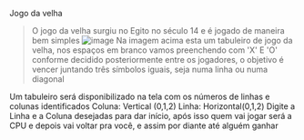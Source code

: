 Jogo da velha
> O jogo da velha surgiu no Egito no século 14 e é jogado de maneira bem simples 
![image](https://github.com/user-attachments/assets/4139ab60-d478-4157-82d1-7e070ef83dc9)
Na imagem acima esta um tabuleiro de jogo da velha, nos espaços em branco vamos preenchendo com 'X' E 'O' conforme decidido posteriormente entre os jogadores, o objetivo é vencer juntando três símbolos iguais, seja numa linha ou numa diagonal

Um tabuleiro será disponibilizado na tela com os números de linhas e colunas identificados
Coluna: Vertical (0,1,2)
Linha: Horizontal(0,1,2)
Digite a Linha e a Coluna desejadas para dar início, após isso quem vai jogar será a CPU e depois vai voltar pra você, e assim por diante até alguém ganhar 
